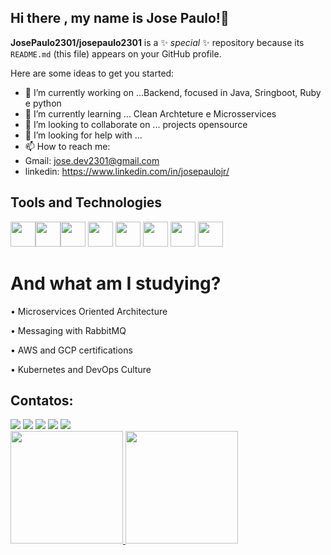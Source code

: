 ## Hi there , my name is Jose Paulo!👋


**JosePaulo2301/josepaulo2301** is a ✨ _special_ ✨ repository because its `README.md` (this file) appears on your GitHub profile.

Here are some ideas to get you started:

- 🔭 I’m currently working on ...Backend, focused in Java, Sringboot, Ruby e python
- 🌱 I’m currently learning ... Clean Archteture e Microsservices 
- 👯 I’m looking to collaborate on ... projects opensource
- 🤔 I’m looking for help with ... 
- 📫 How to reach me: 
- Gmail: jose.dev2301@gmail.com 
- linkedin: https://www.linkedin.com/in/josepaulojr/



## Tools and Technologies


<img loading="lazy" src="https://cdn.jsdelivr.net/gh/devicons/devicon/icons/git/git-original.svg" width="40" height="40"/><img loading="lazy" src="https://cdn.jsdelivr.net/gh/devicons/devicon/icons/java/java-original.svg" width="40" height="40"/><img src="https://cdn.jsdelivr.net/gh/devicons/devicon@latest/icons/spring/spring-original.svg" width="40" height="40"/> <img loading="lazy" src="https://cdn.jsdelivr.net/gh/devicons/devicon/icons/linux/linux-original.svg" width="40" height="40"/>
            <img src="https://cdn.jsdelivr.net/gh/devicons/devicon@latest/icons/python/python-original.svg" width="40" height="40"/>
            <img src="https://cdn.jsdelivr.net/gh/devicons/devicon@latest/icons/django/django-plain.svg" width="40" height="40"/>
            <img src="https://cdn.jsdelivr.net/gh/devicons/devicon@latest/icons/ruby/ruby-original.svg" width="40" height="40"/>
            <img src="https://cdn.jsdelivr.net/gh/devicons/devicon@latest/icons/rails/rails-original-wordmark.svg" width="40" height="40"/>

          
            

# And what am I studying?

• Microservices Oriented Architecture

• Messaging with RabbitMQ

• AWS and GCP certifications

• Kubernetes and DevOps Culture          
          

## Contatos:
<div>
<a href="https://www.youtube.com/seu-canal-youtube-aqui" target="_blank"><img loading="lazy" src="https://img.shields.io/badge/YouTube-FF0000?style=for-the-badge&logo=youtube&logoColor=white" target="_blank"></a>
<a href="https://instagram.com/seu-usuário-instagram-aqui" target="_blank"><img loading="lazy" src="https://img.shields.io/badge/-Instagram-%23E4405F?style=for-the-badge&logo=instagram&logoColor=white" target="_blank"></a>
<a href="https://www.twitch.tv/seu-usuário-aqui" target="_blank"><img loading="lazy" src="https://img.shields.io/badge/Twitch-9146FF?style=for-the-badge&logo=twitch&logoColor=white" target="_blank"></a>
<a href = "mailto:contato@JosPaulo2301"><img loading="lazy" src="https://img.shields.io/badge/Gmail-D14836?style=for-the-badge&logo=gmail&logoColor=white" target="_blank"></a>
<a href="https://www.linkedin.com/in/seu-usuário-linkedln-aqui" target="_blank"><img loading="lazy" src="https://img.shields.io/badge/-LinkedIn-%230077B5?style=for-the-badge&logo=linkedin&logoColor=white" target="_blank"></a>   
</div>


<div>
<a href="https://github.com/JosPaulo2301">
<img loading="lazy" height="180em" src="https://github-readme-stats.vercel.app/api/top-langs/?username=JosPaulo2301&layout=compact&langs_count=7&theme=dracula"/>
<img loading="lazy" height="180em" src="https://github-readme-stats.vercel.app/api?username=JosPaulo2301&show_icons=true&theme=dracula&include_all_commits=true&count_private=true"/>
</div>

